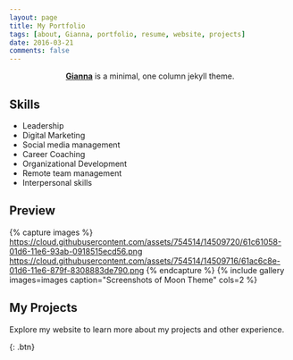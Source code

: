 ```yaml
---
layout: page
title: My Portfolio
tags: [about, Gianna, portfolio, resume, website, projects]
date: 2016-03-21
comments: false
---
```

    
<center><a href="http://gianna2.github.io/Gianna-Portfolio"><b>Gianna</b></a> is a minimal, one column jekyll theme.</center>

## Skills
* Leadership
* Digital Marketing
* Social media management
* Career Coaching
* Organizational Development
* Remote team management 
* Interpersonal skills

## Preview

{% capture images %}
    https://cloud.githubusercontent.com/assets/754514/14509720/61c61058-01d6-11e6-93ab-0918515ecd56.png
    https://cloud.githubusercontent.com/assets/754514/14509716/61ac6c8e-01d6-11e6-879f-8308883de790.png
{% endcapture %}
{% include gallery images=images caption="Screenshots of Moon Theme" cols=2 %}


## My Projects

Explore my website to learn more about my projects and other experience.
      
{: .btn}
